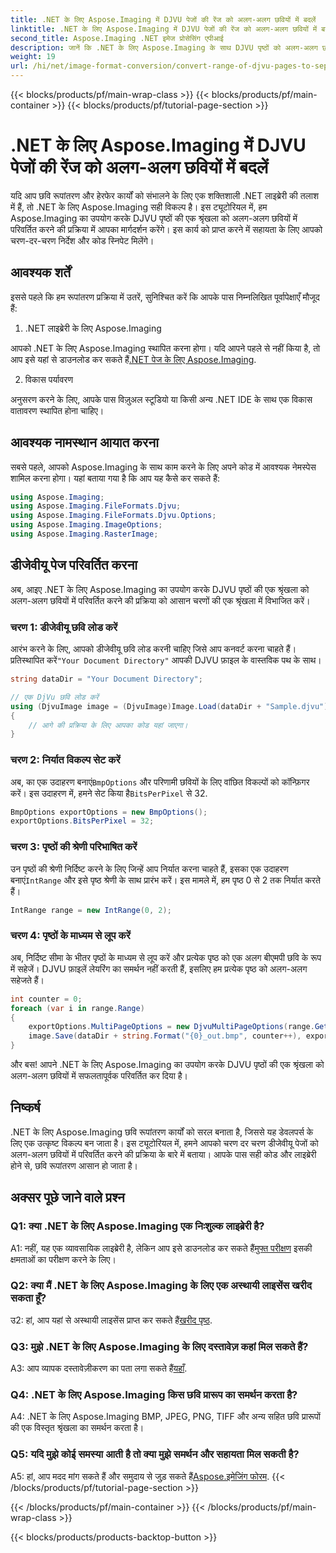 ```yaml
---
title: .NET के लिए Aspose.Imaging में DJVU पेजों की रेंज को अलग-अलग छवियों में बदलें
linktitle: .NET के लिए Aspose.Imaging में DJVU पेजों की रेंज को अलग-अलग छवियों में बदलें
second_title: Aspose.Imaging .NET इमेज प्रोसेसिंग एपीआई
description: जानें कि .NET के लिए Aspose.Imaging के साथ DJVU पृष्ठों को अलग-अलग छवियों में कैसे परिवर्तित किया जाए। चरण-दर-चरण मार्गदर्शिका, कोड उदाहरण और अक्सर पूछे जाने वाले प्रश्न प्रदान किए गए।
weight: 19
url: /hi/net/image-format-conversion/convert-range-of-djvu-pages-to-separate-images/
---
```


{{< blocks/products/pf/main-wrap-class >}}
{{< blocks/products/pf/main-container >}}
{{< blocks/products/pf/tutorial-page-section >}}

# .NET के लिए Aspose.Imaging में DJVU पेजों की रेंज को अलग-अलग छवियों में बदलें

यदि आप छवि रूपांतरण और हेरफेर कार्यों को संभालने के लिए एक शक्तिशाली .NET लाइब्रेरी की तलाश में हैं, तो .NET के लिए Aspose.Imaging सही विकल्प है। इस ट्यूटोरियल में, हम Aspose.Imaging का उपयोग करके DJVU पृष्ठों की एक श्रृंखला को अलग-अलग छवियों में परिवर्तित करने की प्रक्रिया में आपका मार्गदर्शन करेंगे। इस कार्य को प्राप्त करने में सहायता के लिए आपको चरण-दर-चरण निर्देश और कोड स्निपेट मिलेंगे।

## आवश्यक शर्तें

इससे पहले कि हम रूपांतरण प्रक्रिया में उतरें, सुनिश्चित करें कि आपके पास निम्नलिखित पूर्वापेक्षाएँ मौजूद हैं:

1. .NET लाइब्रेरी के लिए Aspose.Imaging

 आपको .NET के लिए Aspose.Imaging स्थापित करना होगा। यदि आपने पहले से नहीं किया है, तो आप इसे यहां से डाउनलोड कर सकते हैं[.NET पेज के लिए Aspose.Imaging](https://releases.aspose.com/imaging/net/).

2. विकास पर्यावरण

अनुसरण करने के लिए, आपके पास विज़ुअल स्टूडियो या किसी अन्य .NET IDE के साथ एक विकास वातावरण स्थापित होना चाहिए।

## आवश्यक नामस्थान आयात करना

सबसे पहले, आपको Aspose.Imaging के साथ काम करने के लिए अपने कोड में आवश्यक नेमस्पेस शामिल करना होगा। यहां बताया गया है कि आप यह कैसे कर सकते हैं:

```csharp
using Aspose.Imaging;
using Aspose.Imaging.FileFormats.Djvu;
using Aspose.Imaging.FileFormats.Djvu.Options;
using Aspose.Imaging.ImageOptions;
using Aspose.Imaging.RasterImage;
```

## डीजेवीयू पेज परिवर्तित करना

अब, आइए .NET के लिए Aspose.Imaging का उपयोग करके DJVU पृष्ठों की एक श्रृंखला को अलग-अलग छवियों में परिवर्तित करने की प्रक्रिया को आसान चरणों की एक श्रृंखला में विभाजित करें।

### चरण 1: डीजेवीयू छवि लोड करें

 आरंभ करने के लिए, आपको डीजेवीयू छवि लोड करनी चाहिए जिसे आप कनवर्ट करना चाहते हैं। प्रतिस्थापित करें`"Your Document Directory"` आपकी DJVU फ़ाइल के वास्तविक पथ के साथ।

```csharp
string dataDir = "Your Document Directory";

// एक DjVu छवि लोड करें
using (DjvuImage image = (DjvuImage)Image.Load(dataDir + "Sample.djvu"))
{
    // आगे की प्रक्रिया के लिए आपका कोड यहां जाएगा।
}
```

### चरण 2: निर्यात विकल्प सेट करें

अब, का एक उदाहरण बनाएं`BmpOptions` और परिणामी छवियों के लिए वांछित विकल्पों को कॉन्फ़िगर करें। इस उदाहरण में, हमने सेट किया है`BitsPerPixel` से 32.

```csharp
BmpOptions exportOptions = new BmpOptions();
exportOptions.BitsPerPixel = 32;
```

### चरण 3: पृष्ठों की श्रेणी परिभाषित करें

 उन पृष्ठों की श्रेणी निर्दिष्ट करने के लिए जिन्हें आप निर्यात करना चाहते हैं, इसका एक उदाहरण बनाएं`IntRange` और इसे पृष्ठ श्रेणी के साथ प्रारंभ करें। इस मामले में, हम पृष्ठ 0 से 2 तक निर्यात करते हैं।

```csharp
IntRange range = new IntRange(0, 2);
```

### चरण 4: पृष्ठों के माध्यम से लूप करें

अब, निर्दिष्ट सीमा के भीतर पृष्ठों के माध्यम से लूप करें और प्रत्येक पृष्ठ को एक अलग बीएमपी छवि के रूप में सहेजें। DJVU फ़ाइलें लेयरिंग का समर्थन नहीं करती हैं, इसलिए हम प्रत्येक पृष्ठ को अलग-अलग सहेजते हैं।

```csharp
int counter = 0;
foreach (var i in range.Range)
{
    exportOptions.MultiPageOptions = new DjvuMultiPageOptions(range.GetArrayOneItemFromIndex(counter));
    image.Save(dataDir + string.Format("{0}_out.bmp", counter++), exportOptions);
}
```

और बस! आपने .NET के लिए Aspose.Imaging का उपयोग करके DJVU पृष्ठों की एक श्रृंखला को अलग-अलग छवियों में सफलतापूर्वक परिवर्तित कर दिया है।

## निष्कर्ष

.NET के लिए Aspose.Imaging छवि रूपांतरण कार्यों को सरल बनाता है, जिससे यह डेवलपर्स के लिए एक उत्कृष्ट विकल्प बन जाता है। इस ट्यूटोरियल में, हमने आपको चरण दर चरण डीजेवीयू पेजों को अलग-अलग छवियों में परिवर्तित करने की प्रक्रिया के बारे में बताया। आपके पास सही कोड और लाइब्रेरी होने से, छवि रूपांतरण आसान हो जाता है।

## अक्सर पूछे जाने वाले प्रश्न

### Q1: क्या .NET के लिए Aspose.Imaging एक निःशुल्क लाइब्रेरी है?

 A1: नहीं, यह एक व्यावसायिक लाइब्रेरी है, लेकिन आप इसे डाउनलोड कर सकते हैं[मुफ्त परीक्षण](https://releases.aspose.com/) इसकी क्षमताओं का परीक्षण करने के लिए।

### Q2: क्या मैं .NET के लिए Aspose.Imaging के लिए एक अस्थायी लाइसेंस खरीद सकता हूँ?

 उ2: हां, आप यहां से अस्थायी लाइसेंस प्राप्त कर सकते हैं[खरीद पृष्ठ](https://purchase.aspose.com/temporary-license/).

### Q3: मुझे .NET के लिए Aspose.Imaging के लिए दस्तावेज़ कहां मिल सकते हैं?

 A3: आप व्यापक दस्तावेज़ीकरण का पता लगा सकते हैं[यहाँ](https://reference.aspose.com/imaging/net/).

### Q4: .NET के लिए Aspose.Imaging किस छवि प्रारूप का समर्थन करता है?

A4: .NET के लिए Aspose.Imaging BMP, JPEG, PNG, TIFF और अन्य सहित छवि प्रारूपों की एक विस्तृत श्रृंखला का समर्थन करता है।

### Q5: यदि मुझे कोई समस्या आती है तो क्या मुझे समर्थन और सहायता मिल सकती है?

 A5: हां, आप मदद मांग सकते हैं और समुदाय से जुड़ सकते हैं[Aspose.इमेजिंग फोरम](https://forum.aspose.com/).
{{< /blocks/products/pf/tutorial-page-section >}}

{{< /blocks/products/pf/main-container >}}
{{< /blocks/products/pf/main-wrap-class >}}

{{< blocks/products/products-backtop-button >}}
